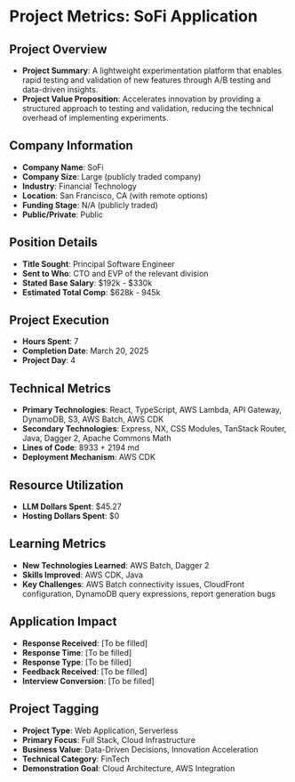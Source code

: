 # Project Metrics: SoFi Application

## Project Overview
- **Project Summary**: A lightweight experimentation platform that enables rapid testing and validation of new features through A/B testing and data-driven insights.
- **Project Value Proposition**: Accelerates innovation by providing a structured approach to testing and validation, reducing the technical overhead of implementing experiments.

## Company Information
- **Company Name**: SoFi
- **Company Size**: Large (publicly traded company)
- **Industry**: Financial Technology
- **Location**: San Francisco, CA (with remote options)
- **Funding Stage**: N/A (publicly traded)
- **Public/Private**: Public

## Position Details
- **Title Sought**: Principal Software Engineer
- **Sent to Who**: CTO and EVP of the relevant division
- **Stated Base Salary**: $192k - $330k
- **Estimated Total Comp**: $628k - 945k

## Project Execution
- **Hours Spent**: 7
- **Completion Date**: March 20, 2025
- **Project Day**: 4

## Technical Metrics
- **Primary Technologies**: React, TypeScript, AWS Lambda, API Gateway, DynamoDB, S3, AWS Batch, AWS CDK
- **Secondary Technologies**: Express, NX, CSS Modules, TanStack Router, Java, Dagger 2, Apache Commons Math
- **Lines of Code**: 8933 + 2194 md
- **Deployment Mechanism**: AWS CDK

## Resource Utilization
- **LLM Dollars Spent**: $45.27
- **Hosting Dollars Spent**: $0

## Learning Metrics
- **New Technologies Learned**: AWS Batch, Dagger 2
- **Skills Improved**: AWS CDK, Java
- **Key Challenges**: AWS Batch connectivity issues, CloudFront configuration, DynamoDB query expressions, report generation bugs

## Application Impact
- **Response Received**: [To be filled]
- **Response Time**: [To be filled]
- **Response Type**: [To be filled]
- **Feedback Received**: [To be filled]
- **Interview Conversion**: [To be filled]

## Project Tagging
- **Project Type**: Web Application, Serverless
- **Primary Focus**: Full Stack, Cloud Infrastructure
- **Business Value**: Data-Driven Decisions, Innovation Acceleration
- **Technical Category**: FinTech
- **Demonstration Goal**: Cloud Architecture, AWS Integration